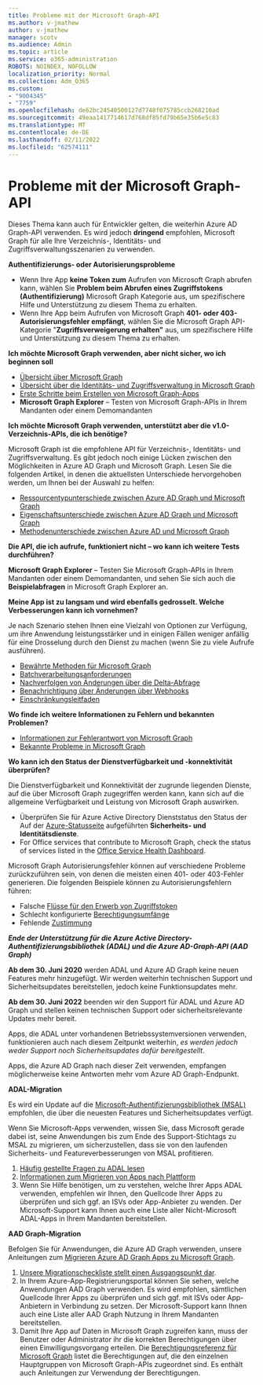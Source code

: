 ```yaml
---
title: Probleme mit der Microsoft Graph-API
ms.author: v-jmathew
author: v-jmathew
manager: scotv
ms.audience: Admin
ms.topic: article
ms.service: o365-administration
ROBOTS: NOINDEX, NOFOLLOW
localization_priority: Normal
ms.collection: Adm_O365
ms.custom:
- "9004345"
- "7759"
ms.openlocfilehash: de62bc24540500127d7748f075785ccb268210ad
ms.sourcegitcommit: 49eaa1417714617d768df85fd79b65e35b6e5c83
ms.translationtype: MT
ms.contentlocale: de-DE
ms.lasthandoff: 02/11/2022
ms.locfileid: "62574111"
---
```

# <a name="microsoft-graph-api-issues"></a>Probleme mit der Microsoft Graph-API

Dieses Thema kann auch für Entwickler gelten, die weiterhin Azure AD Graph-API verwenden. Es wird jedoch **dringend** empfohlen, Microsoft Graph für alle Ihre Verzeichnis-, Identitäts- und Zugriffsverwaltungsszenarien zu verwenden.

**Authentifizierungs- oder Autorisierungsprobleme**

- Wenn Ihre App **keine Token zum** Aufrufen von Microsoft Graph abrufen kann, wählen Sie **Problem beim Abrufen eines Zugriffstokens (Authentifizierung)** Microsoft Graph Kategorie aus, um spezifischere Hilfe und Unterstützung zu diesem Thema zu erhalten.
- Wenn Ihre App beim Aufrufen von Microsoft Graph **401- oder 403-Autorisierungsfehler empfängt**, wählen Sie die Microsoft Graph API-Kategorie "**Zugriffsverweigerung erhalten"** aus, um spezifischere Hilfe und Unterstützung zu diesem Thema zu erhalten.

**Ich möchte Microsoft Graph verwenden, aber nicht sicher, wo ich beginnen soll**

- [Übersicht über Microsoft Graph](https://docs.microsoft.com/graph/overview)
- [Übersicht über die Identitäts- und Zugriffsverwaltung in Microsoft Graph](https://docs.microsoft.com/graph/azuread-identity-access-management-concept-overview)
- [Erste Schritte beim Erstellen von Microsoft Graph-Apps](https://docs.microsoft.com/graph/)
- **Microsoft Graph Explorer** – Testen von Microsoft Graph-APIs in Ihrem Mandanten oder einem Demomandanten

**Ich möchte Microsoft Graph verwenden, unterstützt aber die v1.0-Verzeichnis-APIs, die ich benötige?**

Microsoft Graph ist die empfohlene API für Verzeichnis-, Identitäts- und Zugriffsverwaltung. Es gibt jedoch noch einige Lücken zwischen den Möglichkeiten in Azure AD Graph und Microsoft Graph. Lesen Sie die folgenden Artikel, in denen die aktuellsten Unterschiede hervorgehoben werden, um Ihnen bei der Auswahl zu helfen:

- [Ressourcentypunterschiede zwischen Azure AD Graph und Microsoft Graph](https://docs.microsoft.com/graph/migrate-azure-ad-graph-resource-differences)
- [Eigenschaftsunterschiede zwischen Azure AD Graph und Microsoft Graph](https://docs.microsoft.com/graph/migrate-azure-ad-graph-property-differences)
- [Methodenunterschiede zwischen Azure AD und Microsoft Graph](https://docs.microsoft.com/graph/migrate-azure-ad-graph-method-differences)

**Die API, die ich aufrufe, funktioniert nicht – wo kann ich weitere Tests durchführen?**

**Microsoft Graph Explorer** – Testen Sie Microsoft Graph-APIs in Ihrem Mandanten oder einem Demomandanten, und sehen Sie sich auch die **Beispielabfragen** in Microsoft Graph Explorer an.

**Meine App ist zu langsam und wird ebenfalls gedrosselt. Welche Verbesserungen kann ich vornehmen?**

Je nach Szenario stehen Ihnen eine Vielzahl von Optionen zur Verfügung, um ihre Anwendung leistungsstärker und in einigen Fällen weniger anfällig für eine Drosselung durch den Dienst zu machen (wenn Sie zu viele Aufrufe ausführen).

- [Bewährte Methoden für Microsoft Graph](https://docs.microsoft.com/graph/best-practices-concept)
- [Batchverarbeitungsanforderungen](https://docs.microsoft.com/graph/json-batching)
- [Nachverfolgen von Änderungen über die Delta-Abfrage](https://docs.microsoft.com/graph/delta-query-overview)
- [Benachrichtigung über Änderungen über Webhooks](https://docs.microsoft.com/graph/webhooks)
- [Einschränkungsleitfaden](https://docs.microsoft.com/graph/throttling)

**Wo finde ich weitere Informationen zu Fehlern und bekannten Problemen?**

- [Informationen zur Fehlerantwort von Microsoft Graph](https://docs.microsoft.com/graph/errors)
- [Bekannte Probleme in Microsoft Graph](https://docs.microsoft.com/graph/known-issues)

**Wo kann ich den Status der Dienstverfügbarkeit und -konnektivität überprüfen?**

Die Dienstverfügbarkeit und Konnektivität der zugrunde liegenden Dienste, auf die über Microsoft Graph zugegriffen werden kann, kann sich auf die allgemeine Verfügbarkeit und Leistung von Microsoft Graph auswirken.

- Überprüfen Sie für Azure Active Directory Dienststatus den Status der Auf der [Azure-Statusseite](https://azure.microsoft.com/status/) aufgeführten **Sicherheits- und Identitätsdienste**.
- For Office services that contribute to Microsoft Graph, check the status of services listed in the [Office Service Health Dashboard](https://portal.office.com/adminportal/home#/servicehealth).

Microsoft Graph Autorisierungsfehler können auf verschiedene Probleme zurückzuführen sein, von denen die meisten einen 401- oder 403-Fehler generieren. Die folgenden Beispiele können zu Autorisierungsfehlern führen:

- Falsche [Flüsse für den Erwerb von Zugriffstoken](https://docs.microsoft.com/azure/active-directory/develop/active-directory-authentication-scenarios)
- Schlecht konfigurierte [Berechtigungsumfänge](https://docs.microsoft.com/azure/active-directory/develop/active-directory-v2-scopes)
- Fehlende [Zustimmung](https://docs.microsoft.com/azure/active-directory/develop/active-directory-devhowto-multi-tenant-overview#understanding-user-and-admin-consent)

***Ende der Unterstützung für die Azure Active Directory-Authentifizierungsbibliothek (ADAL) und die Azure AD-Graph-API (AAD Graph)***

**Ab dem 30. Juni 2020** werden ADAL und Azure AD Graph keine neuen Features mehr hinzugefügt. Wir werden weiterhin technischen Support und Sicherheitsupdates bereitstellen, jedoch keine Funktionsupdates mehr.

**Ab dem 30. Juni 2022** beenden wir den Support für ADAL und Azure AD Graph und stellen keinen technischen Support oder sicherheitsrelevante Updates mehr bereit.

Apps, die ADAL unter vorhandenen Betriebssystemversionen verwenden, funktionieren auch nach diesem Zeitpunkt weiterhin, *es werden jedoch weder Support noch Sicherheitsupdates dafür bereitgestellt*.

Apps, die Azure AD Graph nach dieser Zeit verwenden, empfangen möglicherweise keine Antworten mehr vom Azure AD Graph-Endpunkt.

**ADAL-Migration**

Es wird ein Update auf die [Microsoft-Authentifizierungsbibliothek (MSAL)](https://docs.microsoft.com/azure/active-directory/develop/v2-overview) empfohlen, die über die neuesten Features und Sicherheitsupdates verfügt.

Wenn Sie Microsoft-Apps verwenden, wissen Sie, dass Microsoft gerade dabei ist, seine Anwendungen bis zum Ende des Support-Stichtags zu MSAL zu migrieren, um sicherzustellen, dass sie von den laufenden Sicherheits- und Featureverbesserungen von MSAL profitieren.

1. [Häufig gestellte Fragen zu ADAL lesen](https://docs.microsoft.com/azure/active-directory/develop/msal-migration#frequently-asked-questions-faq)
2. [Informationen zum Migrieren von Apps nach Plattform](https://docs.microsoft.com/azure/active-directory/develop/msal-migration#frequently-asked-questions-faq)
3. Wenn Sie Hilfe benötigen, um zu verstehen, welche Ihrer Apps ADAL verwenden, empfehlen wir Ihnen, den Quellcode Ihrer Apps zu überprüfen und sich ggf. an ISVs oder App-Anbieter zu wenden. Der Microsoft-Support kann Ihnen auch eine Liste aller Nicht-Microsoft ADAL-Apps in Ihrem Mandanten bereitstellen.

**AAD Graph-Migration**

Befolgen Sie für Anwendungen, die Azure AD Graph verwenden, unsere Anleitungen zum [Migrieren Azure AD Graph Apps zu Microsoft Graph](https://docs.microsoft.com/graph/migrate-azure-ad-graph-overview).

1. [Unsere Migrationscheckliste stellt einen Ausgangspunkt dar](https://docs.microsoft.com/graph/migrate-azure-ad-graph-planning-checklist).
2. In Ihrem Azure-App-Registrierungsportal können Sie sehen, welche Anwendungen AAD Graph verwenden. Es wird empfohlen, sämtlichen Quellcode Ihrer Apps zu überprüfen und sich ggf. mit ISVs oder App-Anbietern in Verbindung zu setzen. Der Microsoft-Support kann Ihnen auch eine Liste aller AAD Graph Nutzung in Ihrem Mandanten bereitstellen.
3. Damit Ihre App auf Daten in Microsoft Graph zugreifen kann, muss der Benutzer oder Administrator ihr die korrekten Berechtigungen über einen Einwilligungsvorgang erteilen. Die [Berechtigungsreferenz für Microsoft Graph](https://docs.microsoft.com/graph/permissions-reference) listet die Berechtigungen auf, die den einzelnen Hauptgruppen von Microsoft Graph-APIs zugeordnet sind. Es enthält auch Anleitungen zur Verwendung der Berechtigungen.

